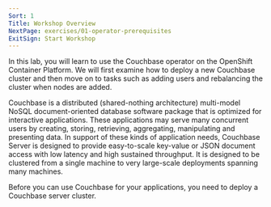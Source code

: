 ```yaml
---
Sort: 1
Title: Workshop Overview
NextPage: exercises/01-operator-prerequisites
ExitSign: Start Workshop
---
```



In this lab, you will learn to use the Couchbase operator on the OpenShift Container Platform. We will first examine how to deploy a new Couchbase cluster and then move on to tasks such as adding users and rebalancing the cluster when nodes are added.

Couchbase is a distributed (shared-nothing architecture) multi-model NoSQL document-oriented database software package that is optimized for interactive applications. These applications may serve many concurrent users by creating, storing, retrieving, aggregating, manipulating and presenting data. In support of these kinds of application needs, Couchbase Server is designed to provide easy-to-scale key-value or JSON document access with low latency and high sustained throughput. It is designed to be clustered from a single machine to very large-scale deployments spanning many machines.

Before you can use Couchbase for your applications, you need to deploy a Couchbase server cluster.
